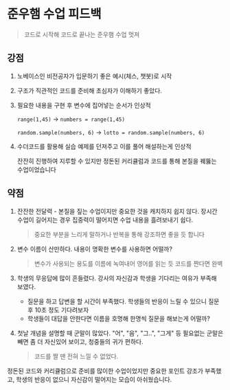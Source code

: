 # 준우햄 수업 피드백

> 코드로 시작해 코드로 끝나는 준우햄 수업 멋져



## 강점

1. 노베이스인 비전공자가 입문하기 좋은 예시(체스, 챗봇)로 시작

2. 구조가 직관적인 코드를 준비해 초심자가 이해하기 좋았다.

3. 필요한 내용을 구현 후 변수에 집어넣는 순서가 인상적

   `range(1,45)` ->  `numbers = range(1,45)`

   `random.sample(numbers, 6)` -> `lotto = random.sample(numbers, 6)`

4. 수더코드를 활용해 실습 예제를 던져주고 이를 풀어 해설하는게 인상적

   

   잔잔히 진행하여 지루할 수 있지만 정돈된 커리큘럼과 코드를 통해 본질을 꿰뚫는 수업이었습니다





## 약점



1. 잔잔한 전달력 - 본질을 짚는 수업이지만 중요한 것을 캐치하지 쉽지 않다. 장시간 수업이 길어지는 경우 집중력이 떨어지면 수업 내용을 흘려보내기 쉽다. 

   > 중요한 부분을 느리게 말하거나 반복을 통해 강조하면 좋을 듯 합니다

2. 변수 이름이 산만하다. 내용이 명확한 변수를 사용하면 어떨까? 

   > 변수가 사용되는 용도를 이름에 녹여내어 영어를 읽는 듯 코드를 짠다면 완벽

3. 학생의 무응답에 많이 흔들렸다. 강사의 자신감과 학생을 기다리는 여유가 부족해 보였다.

   - 질문을 하고 답변을 할 시간이 부족했다. 학생들의 반응이 느릴 수 있으니 질문 후 10초 정도 기다려보자
   - 학생들이 대답을 안한다면 이름을 호명해 한명씩 질문을 해보는게 어떨까?

4. 첫날 개념을 설명할 때 군말이 많았다. "어", "음", "그..", "그게" 등 필요없는 군말은 빼면 좀 더 자신있어 보이고, 청중들의 귀가 편하다.

   > 코드를 짤 땐 전혀 느낄 수 없었다.



정돈된 코드와 커리큘럼으로 준비를 많이한 수업이었지만 중요한 포인트 강조가 부족했고, 학생의 반응이 없으니 자신감이 떨어지는 모습이 아쉬웠습니다.

